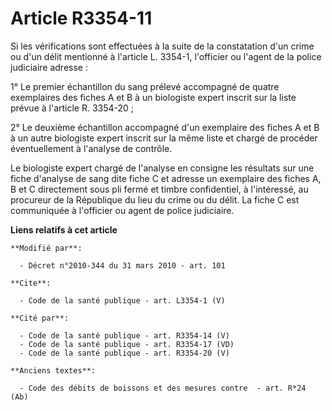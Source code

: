 # Article R3354-11

Si les vérifications sont effectuées à la suite de la constatation d'un crime ou d'un délit mentionné à l'article L. 3354-1,
l'officier ou l'agent de la police judiciaire adresse : 

1° Le premier échantillon du sang prélevé accompagné de quatre exemplaires des fiches A et B à un biologiste expert inscrit
sur la liste prévue à l'article R. 3354-20 ; 

2° Le deuxième échantillon accompagné d'un exemplaire des fiches A et B à un autre biologiste expert inscrit sur la même
liste et chargé de procéder éventuellement à l'analyse de contrôle. 

Le biologiste expert chargé de l'analyse en consigne les résultats sur une fiche d'analyse de sang dite fiche C et adresse un
exemplaire des fiches A, B et C directement sous pli fermé et timbre confidentiel, à l'intéressé, au procureur de la
République du lieu du crime ou du délit. La fiche C est communiquée à l'officier ou agent de police judiciaire.

**Liens relatifs à cet article**

	**Modifié par**:

	  - Décret n°2010-344 du 31 mars 2010 - art. 101

	**Cite**:

	  - Code de la santé publique - art. L3354-1 (V)

	**Cité par**:

	  - Code de la santé publique - art. R3354-14 (V)
	  - Code de la santé publique - art. R3354-17 (VD)
	  - Code de la santé publique - art. R3354-20 (V)

	**Anciens textes**:

	  - Code des débits de boissons et des mesures contre  - art. R*24 (Ab)

